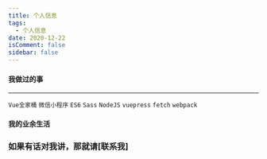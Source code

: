 ```yaml
---
title: 个人信息
tags:
  - 个人信息
date: 2020-12-22
isComment: false
sidebar: false
---
```


#### 我做过的事

---

`Vue全家桶` `微信小程序` `ES6` `Sass` `NodeJS` `vuepress` `fetch` `webpack`

#### 我的业余生活

### 如果有话对我讲，那就请[联系我]
